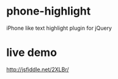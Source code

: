 phone-highlight
===============

iPhone like text highlight plugin for jQuery


live demo
=========

http://jsfiddle.net/2XLBr/
